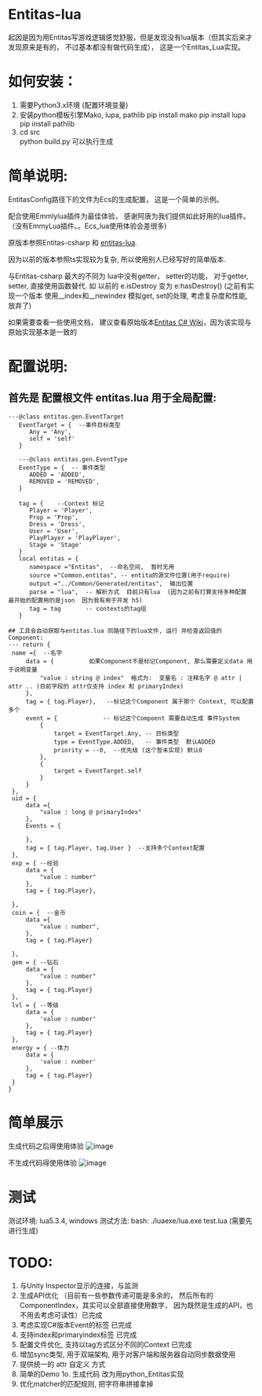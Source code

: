# Entitas-lua
起因是因为用Entitas写游戏逻辑感觉舒服，但是发现没有lua版本（但其实后来才发现原来是有的， 不过基本都没有做代码生成）， 这是一个Entitas_Lua实现。


# 如何安装：
1. 需要Python3.x环境   (配置环境变量)
2. 安装python模板引擎Mako, lupa, pathlib
   pip install mako
   pip install lupa
   pip install pathlib
3. cd src    
   python build.py 可以执行生成




# 简单说明:
EntitasConfig路径下的文件为Ecs的生成配置，  这是一个简单的示例。

配合使用Emmlylua插件为最佳体验， 感谢阿唐为我们提供如此好用的lua插件。（没有EmmyLua插件。。Ecs_lua使用体验会差很多)

原版本参照Entitas-csharp 和 [entitas-lua](https://github.com/sniper00/entitas-lua). 

因为以前的版本参照ts实现较为复杂, 所以使用别人已经写好的简单版本.

与Entitas-csharp 最大的不同为 lua中没有getter， setter的功能， 对于getter, setter,  直接使用函数替代. 
如 以前的 e.isDestroy 变为 e:hasDestroy() (之前有实现一个版本 使用__index和__newindex 模拟get, set的处理, 考虑复杂度和性能, 放弃了)

如果需要查看一些使用文档， 建议查看原始版本[Entitas C# Wiki](https://github.com/sschmid/Entitas-CSharp/wiki)，因为该实现与原始实现基本是一致的


# 配置说明:  
  ## 首先是 配置根文件  entitas.lua  用于全局配置:
   ```
   ---@class entitas.gen.EventTarget
      EventTarget = {  --事件目标类型
         Any = 'Any',
         self = 'self'
      }

      ---@class entitas.gen.EventType
      EventType = {  -- 事件类型
         ADDED = 'ADDED',
         REMOVED = 'REMOVED',
      }

      tag = {    --Context 标记
         Player = 'Player',
         Prop = 'Prop',
         Dress = 'Dress',
         User = 'User',
         PlayPlayer = 'PlayPlayer',
         Stage = 'Stage'
      }
      local entitas = {
         namespace ="Entitas",  --命名空间,  暂时无用
         source ="Common.entitas", -- entita的源文件位置(用于require)
         output ="../Common/Generated/entitas",  输出位置
         parse = "lua",  -- 解析方式  目前只有lua  (因为之前有打算支持多种配置  最开始的配置用的是json  因为我有用于开发 h5)
         tag = tag       -- contexts的tag组
      }
      
## 工具会自动获取与entitas.lua 同路径下的lua文件, 运行 并检查返回值的Component:
 --- return {
    name ={  --名字
        data = {          如果Component不是标记Component, 那么需要定义data 用于说明变量
            "value : string @ index"  格式为:  变量名 : 注释名字 @ attr | attr .. (目前字段的 attr仅支持 index 和 primaryIndex)
        },
        tag = { tag.Player},   --标记这个Component 属于那个 Context, 可以配置多个
        event = {             -- 标记这个Compoent 需要自动生成 事件System
            {
                target = EventTarget.Any, -- 目标类型
                type = EventType.ADDED,   -- 事件类型  默认ADDED
                priority = --0,  --优先级 (这个暂未实现) 默认0
            },
            {
                target = EventTarget.self
            }
        }
    },
    uid = {
		data ={
			"value : long @ primaryIndex"
		},
        Events = {

        },
        tag = { tag.Player, tag.User }  --支持多个Context配置
    },
    exp = { --经验
        data = {
            "value : number"
        },
        tag = { tag.Player},

    },
    coin = {  --金币
        data ={
            "value : number",
        },
        tag = { tag.Player}

    },
    gem = { --钻石
        data = {
            "value : number"
        },
        tag = { tag.Player}
    },
    lvl = { --等级
        data = {
            'value : number'
        },
        tag = { tag.Player}
    },
    energy = { --体力
        data = {
            'value : number'
        },
        tag = { tag.Player}
    }
}
```


# 简单展示
生成代码之后得使用体验
![image](https://github.com/UpUpLiu/Entitas-lua/blob/master/document/tips.gif)

不生成代码得使用体验
![image](https://github.com/UpUpLiu/Entitas-lua/blob/master/document/noTips.gif)



# 测试
测试环境: lua5.3.4, windows
测试方法: bash: ./luaexe/lua.exe test.lua (需要先进行生成)

# TODO:
1. 与Unity Inspector显示的连接，与监测
2. 生成API优化 （目前有一些参数传递可能是多余的， 然后所有的ComponentIndex，其实可以全部直接使用数字， 因为既然是生成的API，也不用去考虑可读性）已完成
3. 考虑实现C#版本Event的标签   已完成
4. 支持index和primaryindex标签 已完成
6. 配置文件优化, 支持以tag方式区分不同的Context 已完成
7. 增加sync类型,  用于双端架构, 用于对客户端和服务器自动同步数据使用
8. 提供统一的 attr 自定义 方式
9. 简单的Demo
1o. 生成代码 改为用python_Entitas实现
11. 优化matcher的匹配规则, 把字符串拼接拿掉
